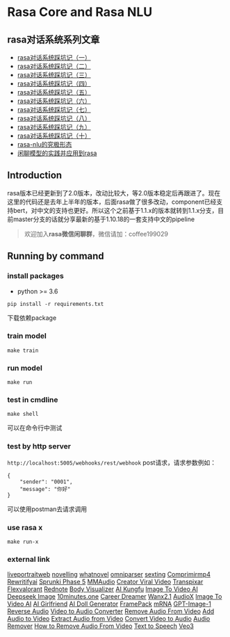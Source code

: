 # Rasa Core and Rasa NLU
## rasa对话系统系列文章
- [rasa对话系统踩坑记（一）](https://www.jianshu.com/p/5d9aa2a444a3)
- [rasa对话系统踩坑记（二）](https://www.jianshu.com/p/4ecd09be4419)
- [rasa对话系统踩坑记（三）](https://www.jianshu.com/p/ae028903d748)
- [rasa对话系统踩坑记（四）](https://www.jianshu.com/p/9393d319e698)
- [rasa对话系统踩坑记（五）](https://www.jianshu.com/p/eec63e56db07)
- [rasa对话系统踩坑记（六）](https://www.jianshu.com/p/21808ac8d409)
- [rasa对话系统踩坑记（七）](https://www.jianshu.com/p/405c087c2f7f)
- [rasa对话系统踩坑记（八）](https://www.jianshu.com/p/6a93209c48a4)
- [rasa对话系统踩坑记（九）](https://www.jianshu.com/p/1a4abe93635e)
- [rasa对话系统踩坑记（十）](https://www.jianshu.com/p/debcf0041fcb)
- [rasa-nlu的究极形态](https://www.jianshu.com/p/553e37ffbac0)
- [闲聊模型的实践并应用到rasa](https://www.jianshu.com/p/bccf2321bd50)

## Introduction
rasa版本已经更新到了2.0版本，改动比较大，等2.0版本稳定后再跟进了。现在这里的代码还是去年上半年的版本，后面rasa做了很多改动，component已经支持bert，对中文的支持也更好。所以这个之前基于1.1.x的版本就转到1.1.x分支，目前master分支的话就分享最新的基于1.10.18的一套支持中文的pipeline
> 欢迎加入**rasa微信闲聊群**，微信请加：coffee199029

## Running by command
### install packages
 - python >= 3.6
```
pip install -r requirements.txt
```
下载依赖package

### train model
```
make train
```

### run model
```
make run
```

### test in cmdline
```
make shell
```
可以在命令行中测试

### test by http server
`http://localhost:5005/webhooks/rest/webhook` post请求，请求参数例如：
```
{
    "sender": "0001",
    "message": "你好"
}
```
可以使用postman去请求调用

### use rasa x
```
make run-x
```

### external link
[liveportraitweb](https://www.liveportraitweb.com/)
[novelling](https://www.novelling.com/)
[whatnovel](https://whatnovel.com/)
[omniparser](https://www.omniparser.net/)
[sexting](https://howtosexting.com/)
[Comprimirmp4](https://www.comprimirmp4.com/)
[Rewritifyai](https://www.rewritifyai.com/)
[Sprunki Phase 5](https://www.sprunkiphase5.net/)
[MMAudio](https://www.mmaudio.pro/)
[Creator Viral Video](https://www.creatorviralvideo.com/)
[Transpixar](https://www.transpixar.pro/)
[Flexvalorant](https://www.flexvalorant.com)
[Rednote](https://www.rednote.pro/)
[Body Visualizer](https://www.bodyvisualizer.org/)
[AI Kungfu](https://www.ai-kungfu.net/)
[Image To Video AI](https://imagetovideoai.space/)
[Deepseek Image](https://deepseekimage.net/)
[10minutes.one](https://10minutes.one/)
[Career Dreamer](https://www.careerdreamer.net/)
[Wanx2.1](https://www.wanx.run/)
[AudioX](https://audiox.app/)
[Image To Video AI](https://imagetovideoai.dev/)
[AI Girlfriend](https://ai-girlfriend.me/)
[AI Doll Generator](https://ai-doll-generator.com)
[FramePack](https://frame-pack.net/)
[mRNA](https://mrna.app/)
[GPT-Image-1](https://gpt-image-1.org/)
[Reverse Audio](https://audiox.app/reverse-audio)
[Video to Audio Converter](https://audiox.app/video-to-audio-converter)
[Remove Audio From Video](https://audiox.app/remove-audio-from-video)
[Add Audio to Video](https://audiox.app/add-audio-to-video)
[Extract Audio from Video](https://audiox.app/extract-audio-from-video)
[Convert Video to Audio](https://audiox.app/convert-video-to-audio)
[Audio Remover](https://audiox.app/audio-remover)
[How to Remove Audio From Video](https://audiox.app/how-to-remove-audio-from-video)
[Text to Speech](https://audiox.app/text-to-speech)
[Veo3](https://veo3.pro/)
